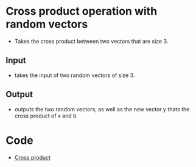 # Cross product operation with random vectors

* Takes the cross product between two vectors  that are size 3.

## Input

- takes the input of two random vectors of size 3. 


## Output

- outputs the two random vectors, as well as the new vector y thats the cross product of x and b

# Code

- [Cross product](https://github.com/adflanders/math4610/blob/master/src/src4/crossprod.cpp)
